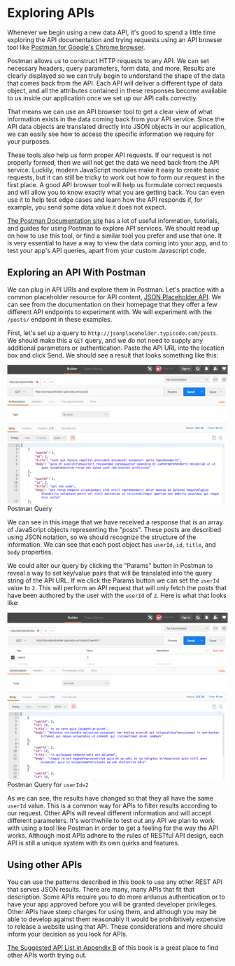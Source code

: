 # Exploring APIs
Whenever we begin using a new data API, it's good to spend a little time exploring the API documentation and trying requests using an API browser tool like [Postman for Google's Chrome browser](https://chrome.google.com/webstore/detail/postman/fhbjgbiflinjbdggehcddcbncdddomop?hl=en).

Postman allows us to construct HTTP requests to any API. We can set necessary headers, query parameters, form data, and more. Results are clearly displayed so we can truly begin to understand the shape of the data that comes back from the API. Each API will deliver a different type of data object, and all the attributes contained in these responses become available to us inside our application once we set up our API calls correctly. 

That means we can use an API browser tool to get a clear view of what information exists in the data coming back from your API service. Since the API data objects are translated directly into JSON objects in our application, we can easily see how to access the specific information we require for your purposes. 

These tools also help us form proper API requests. If our request is not properly formed, then we will not get the data we need back from the API service. Luckily, modern JavaScript modules make it easy to create basic requests, but it can still be tricky to work out how to form our request in the first place. A good API browser tool will help us formulate correct requests and will allow you to know exactly what you are getting back. You can even use it to help test edge cases and learn how the API responds if, for example, you send some data value it does not expect.

[The Postman Documentation site](https://www.getpostman.com/docs) has a lot of useful information, tutorials, and guides for using Postman to explore API services. We should read up on how to use this tool, or find a similar tool you prefer and use that one. It is very essential to have a way to view the data coming into your app, and to test your app's API queries, apart from your custom Javascript code.

## Exploring an API With Postman
We can plug in API URls and explore them in Postman. Let's practice with a common placeholder resource for API content, [JSON Placeholder API](http://jsonplaceholder.typicode.com/). We can see from the documentation on their homepage that they offer a few different API endpoints to experiment with. We will experiment with the `/posts/` endpoint in these examples.

First, let's set up a query to `http://jsonplaceholder.typicode.com/posts`. We should make this a `GET` query, and we do not need to supply any additional parameters or authentication. Paste the API URL into the location box and click Send. We should see a result that looks something like this:

![Postman Query](/img/postman1.png)
<br>Postman Query

We can see in this image that we have received a response that is an array of JavaScript objects representing the "posts". These posts are described using JSON notation, so we should recognize the structure of the information. We can see that each post object has `userId`, `id`, `title`, and `body` properties. 

We could alter our query by clicking the "Params" button in Postman to reveal a way to set key/value pairs that will be translated into the query string of the API URL. If we click the Params button we can set the `userId` value to `2`. This will perform an API request that will only fetch the posts that have been authored by the user with the `userId` of `2`. Here is what that looks like:

![Postman Query for userId 2](/img/postman2.png)
<br>Postman Query for `userId=2`

As we can see, the results have changed so that they all have the same `userId` value. This is a common way for APIs to filter results according to our request. Other APIs will reveal different information and will accept different parameters. It's worthwhile to test out any API we plan to work with using a tool like Postman in order to get a feeling for the way the API works. Although most APIs adhere to the rules of RESTful API design, each API is still a unique system with its own quirks and features.

## Using other APIs
You can use the patterns described in this book to use any other REST API that serves JSON results. There are many, many APIs that fit that description. Some APIs require you to do more arduous authentication or to have your app approved before you will be granted developer privileges. Other APIs have steep charges for using them, and although you may be able to develop against them reasonably it would be prohibitively expensive to release a website using that API. These considerations and more should inform your decision as you look for APIs.

[The Suggested API List in Appendix B](/appendices/appendix-b-api-suggestions.md) of this book is a great place to find other APIs worth trying out.

